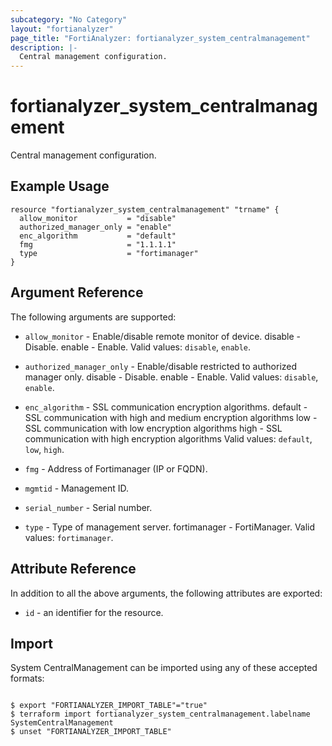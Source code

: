 ```yaml
---
subcategory: "No Category"
layout: "fortianalyzer"
page_title: "FortiAnalyzer: fortianalyzer_system_centralmanagement"
description: |-
  Central management configuration.
---
```


# fortianalyzer_system_centralmanagement
Central management configuration.

## Example Usage

```hcl
resource "fortianalyzer_system_centralmanagement" "trname" {
  allow_monitor           = "disable"
  authorized_manager_only = "enable"
  enc_algorithm           = "default"
  fmg                     = "1.1.1.1"
  type                    = "fortimanager"
}
```

## Argument Reference


The following arguments are supported:


* `allow_monitor` - Enable/disable remote monitor of device. disable - Disable. enable - Enable. Valid values: `disable`, `enable`.

* `authorized_manager_only` - Enable/disable restricted to authorized manager only. disable - Disable. enable - Enable. Valid values: `disable`, `enable`.

* `enc_algorithm` - SSL communication encryption algorithms. default - SSL communication with high and medium encryption algorithms low - SSL communication with low encryption algorithms high - SSL communication with high encryption algorithms Valid values: `default`, `low`, `high`.

* `fmg` - Address of Fortimanager (IP or FQDN).
* `mgmtid` - Management ID.
* `serial_number` - Serial number.
* `type` - Type of management server. fortimanager - FortiManager. Valid values: `fortimanager`.



## Attribute Reference

In addition to all the above arguments, the following attributes are exported:
* `id` - an identifier for the resource.

## Import

System CentralManagement can be imported using any of these accepted formats:
```

$ export "FORTIANALYZER_IMPORT_TABLE"="true"
$ terraform import fortianalyzer_system_centralmanagement.labelname SystemCentralManagement
$ unset "FORTIANALYZER_IMPORT_TABLE"
```

